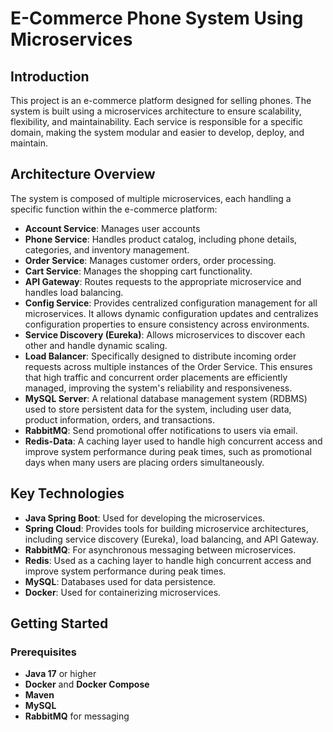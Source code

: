 # E-Commerce Phone System Using Microservices

## Introduction
This project is an e-commerce platform designed for selling phones. The system is built using a microservices architecture to ensure scalability, flexibility, and maintainability. Each service is responsible for a specific domain, making the system modular and easier to develop, deploy, and maintain.

## Architecture Overview
The system is composed of multiple microservices, each handling a specific function within the e-commerce platform:

- **Account Service**: Manages user accounts
- **Phone Service**: Handles product catalog, including phone details, categories, and inventory management.
- **Order Service**: Manages customer orders, order processing.
- **Cart Service**: Manages the shopping cart functionality.
- **API Gateway**: Routes requests to the appropriate microservice and handles load balancing.
- **Config Service**: Provides centralized configuration management for all microservices. It allows dynamic configuration updates and centralizes configuration properties to ensure consistency across environments.
- **Service Discovery (Eureka)**: Allows microservices to discover each other and handle dynamic scaling.
- **Load Balancer**: Specifically designed to distribute incoming order requests across multiple instances of the Order Service. This ensures that high traffic and concurrent order placements are efficiently managed, improving the system's reliability and responsiveness.
- **MySQL Server**: A relational database management system (RDBMS) used to store persistent data for the system, including user data, product information, orders, and transactions. 
- **RabbitMQ**: Send promotional offer notifications to users via email.
- **Redis-Data**: A caching layer used to handle high concurrent access and improve system performance during peak times, such as promotional days when many users are placing orders simultaneously. 

## Key Technologies
- **Java Spring Boot**: Used for developing the microservices.
- **Spring Cloud**: Provides tools for building microservice architectures, including service discovery (Eureka), load balancing, and API Gateway.
- **RabbitMQ**: For asynchronous messaging between microservices.
- **Redis**: Used as a caching layer to handle high concurrent access and improve system performance during peak times.
- **MySQL**: Databases used for data persistence.
- **Docker**: Used for containerizing microservices.

## Getting Started
### Prerequisites
- **Java 17** or higher
- **Docker** and **Docker Compose**
- **Maven** 
- **MySQL** 
- **RabbitMQ** for messaging
